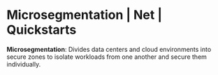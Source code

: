# Microsegmentation | Net | Quickstarts
**Microsegmentation**: Divides data centers and cloud environments into secure zones to isolate workloads from one another and secure them individually.
